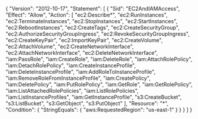 {
  "Version": "2012-10-17",
  "Statement": [
    {
      "Sid": "EC2AndIAMAccess",
      "Effect": "Allow",
      "Action": [
        "ec2:Describe*",
        "ec2:RunInstances",
        "ec2:TerminateInstances",
        "ec2:StopInstances",
        "ec2:StartInstances",
        "ec2:RebootInstances",
        "ec2:CreateTags",
        "ec2:CreateSecurityGroup",
        "ec2:AuthorizeSecurityGroupIngress",
        "ec2:RevokeSecurityGroupIngress",
        "ec2:CreateKeyPair",
        "ec2:ImportKeyPair",
        "ec2:CreateVolume",
        "ec2:AttachVolume",
        "ec2:CreateNetworkInterface",
        "ec2:AttachNetworkInterface",
        "ec2:DeleteNetworkInterface",
        "iam:PassRole",
        "iam:CreateRole",
        "iam:DeleteRole",
        "iam:AttachRolePolicy",
        "iam:DetachRolePolicy",
        "iam:CreateInstanceProfile",
        "iam:DeleteInstanceProfile",
        "iam:AddRoleToInstanceProfile",
        "iam:RemoveRoleFromInstanceProfile",
        "iam:CreatePolicy",
        "iam:DeletePolicy",
        "iam:PutRolePolicy",
        "iam:GetRole",
        "iam:GetRolePolicy",
        "iam:ListAttachedRolePolicies",
        "iam:ListRolePolicies",
        "iam:ListInstanceProfiles",
        "iam:GetInstanceProfile",
        "s3:CreateBucket",
        "s3:ListBucket",
        "s3:GetObject",
        "s3:PutObject"
      ],
      "Resource": "*",
      "Condition": {
        "StringEquals": {
          "aws:RequestedRegion": "us-east-1"
        }
      }
    }
  ]
}
